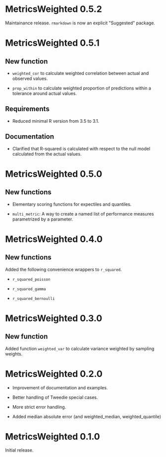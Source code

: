 # MetricsWeighted 0.5.2

Maintainance release. `rmarkdown` is now an explicit "Suggested" package.

# MetricsWeighted 0.5.1

## New function

- `weighted_cor` to calculate weighted correlation between actual and observed values.

- `prop_within` to calculate weighted proportion of predictions within a tolerance around actual values.

## Requirements

- Reduced minimal R version from 3.5 to 3.1.

## Documentation

- Clarified that R-squared is calculated with respect to the null model calculated from the actual values.

# MetricsWeighted 0.5.0

## New functions

- Elementary scoring functions for expectiles and quantiles.

- `multi_metric`: A way to create a named list of performance measures parametrized by a parameter.

# MetricsWeighted 0.4.0

## New functions

Added the following convenience wrappers to `r_squared`.

- `r_squared_poisson`

- `r_squared_gamma`

- `r_squared_bernoulli`

# MetricsWeighted 0.3.0

## New function

Added function `weighted_var` to calculate variance weighted by sampling weights.

# MetricsWeighted 0.2.0

- Improvement of documentation and examples. 

- Better handling of Tweedie special cases.

- More strict error handling.

- Added median absolute error (and weighted_median, weighted_quantile)

# MetricsWeighted 0.1.0

Initial release.
